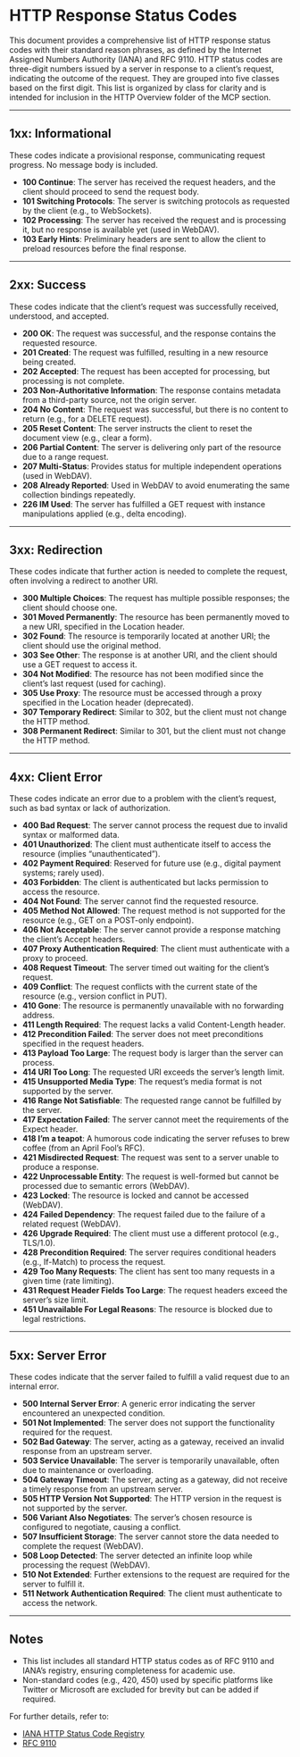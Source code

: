 # HTTP Response Status Codes

This document provides a comprehensive list of HTTP response status codes with their standard reason phrases, as defined by the Internet Assigned Numbers Authority (IANA) and RFC 9110. HTTP status codes are three-digit numbers issued by a server in response to a client’s request, indicating the outcome of the request. They are grouped into five classes based on the first digit. This list is organized by class for clarity and is intended for inclusion in the HTTP Overview folder of the MCP section.

---

## 1xx: Informational
These codes indicate a provisional response, communicating request progress. No message body is included.

- **100 Continue**: The server has received the request headers, and the client should proceed to send the request body.  
- **101 Switching Protocols**: The server is switching protocols as requested by the client (e.g., to WebSockets).  
- **102 Processing**: The server has received the request and is processing it, but no response is available yet (used in WebDAV).  
- **103 Early Hints**: Preliminary headers are sent to allow the client to preload resources before the final response.  

---

## 2xx: Success
These codes indicate that the client’s request was successfully received, understood, and accepted.

- **200 OK**: The request was successful, and the response contains the requested resource.  
- **201 Created**: The request was fulfilled, resulting in a new resource being created.  
- **202 Accepted**: The request has been accepted for processing, but processing is not complete.  
- **203 Non-Authoritative Information**: The response contains metadata from a third-party source, not the origin server.  
- **204 No Content**: The request was successful, but there is no content to return (e.g., for a DELETE request).  
- **205 Reset Content**: The server instructs the client to reset the document view (e.g., clear a form).  
- **206 Partial Content**: The server is delivering only part of the resource due to a range request.  
- **207 Multi-Status**: Provides status for multiple independent operations (used in WebDAV).  
- **208 Already Reported**: Used in WebDAV to avoid enumerating the same collection bindings repeatedly.  
- **226 IM Used**: The server has fulfilled a GET request with instance manipulations applied (e.g., delta encoding).  

---

## 3xx: Redirection
These codes indicate that further action is needed to complete the request, often involving a redirect to another URI.

- **300 Multiple Choices**: The request has multiple possible responses; the client should choose one.  
- **301 Moved Permanently**: The resource has been permanently moved to a new URI, specified in the Location header.  
- **302 Found**: The resource is temporarily located at another URI; the client should use the original method.  
- **303 See Other**: The response is at another URI, and the client should use a GET request to access it.  
- **304 Not Modified**: The resource has not been modified since the client’s last request (used for caching).  
- **305 Use Proxy**: The resource must be accessed through a proxy specified in the Location header (deprecated).  
- **307 Temporary Redirect**: Similar to 302, but the client must not change the HTTP method.  
- **308 Permanent Redirect**: Similar to 301, but the client must not change the HTTP method.  

---

## 4xx: Client Error
These codes indicate an error due to a problem with the client’s request, such as bad syntax or lack of authorization.

- **400 Bad Request**: The server cannot process the request due to invalid syntax or malformed data.  
- **401 Unauthorized**: The client must authenticate itself to access the resource (implies “unauthenticated”).  
- **402 Payment Required**: Reserved for future use (e.g., digital payment systems; rarely used).  
- **403 Forbidden**: The client is authenticated but lacks permission to access the resource.  
- **404 Not Found**: The server cannot find the requested resource.  
- **405 Method Not Allowed**: The request method is not supported for the resource (e.g., GET on a POST-only endpoint).  
- **406 Not Acceptable**: The server cannot provide a response matching the client’s Accept headers.  
- **407 Proxy Authentication Required**: The client must authenticate with a proxy to proceed.  
- **408 Request Timeout**: The server timed out waiting for the client’s request.  
- **409 Conflict**: The request conflicts with the current state of the resource (e.g., version conflict in PUT).  
- **410 Gone**: The resource is permanently unavailable with no forwarding address.  
- **411 Length Required**: The request lacks a valid Content-Length header.  
- **412 Precondition Failed**: The server does not meet preconditions specified in the request headers.  
- **413 Payload Too Large**: The request body is larger than the server can process.  
- **414 URI Too Long**: The requested URI exceeds the server’s length limit.  
- **415 Unsupported Media Type**: The request’s media format is not supported by the server.  
- **416 Range Not Satisfiable**: The requested range cannot be fulfilled by the server.  
- **417 Expectation Failed**: The server cannot meet the requirements of the Expect header.  
- **418 I’m a teapot**: A humorous code indicating the server refuses to brew coffee (from an April Fool’s RFC).  
- **421 Misdirected Request**: The request was sent to a server unable to produce a response.  
- **422 Unprocessable Entity**: The request is well-formed but cannot be processed due to semantic errors (WebDAV).  
- **423 Locked**: The resource is locked and cannot be accessed (WebDAV).  
- **424 Failed Dependency**: The request failed due to the failure of a related request (WebDAV).  
- **426 Upgrade Required**: The client must use a different protocol (e.g., TLS/1.0).  
- **428 Precondition Required**: The server requires conditional headers (e.g., If-Match) to process the request.  
- **429 Too Many Requests**: The client has sent too many requests in a given time (rate limiting).  
- **431 Request Header Fields Too Large**: The request headers exceed the server’s size limit.  
- **451 Unavailable For Legal Reasons**: The resource is blocked due to legal restrictions.  

---

## 5xx: Server Error
These codes indicate that the server failed to fulfill a valid request due to an internal error.

- **500 Internal Server Error**: A generic error indicating the server encountered an unexpected condition.  
- **501 Not Implemented**: The server does not support the functionality required for the request.  
- **502 Bad Gateway**: The server, acting as a gateway, received an invalid response from an upstream server.  
- **503 Service Unavailable**: The server is temporarily unavailable, often due to maintenance or overloading.  
- **504 Gateway Timeout**: The server, acting as a gateway, did not receive a timely response from an upstream server.  
- **505 HTTP Version Not Supported**: The HTTP version in the request is not supported by the server.  
- **506 Variant Also Negotiates**: The server’s chosen resource is configured to negotiate, causing a conflict.  
- **507 Insufficient Storage**: The server cannot store the data needed to complete the request (WebDAV).  
- **508 Loop Detected**: The server detected an infinite loop while processing the request (WebDAV).  
- **510 Not Extended**: Further extensions to the request are required for the server to fulfill it.  
- **511 Network Authentication Required**: The client must authenticate to access the network.  

---

## Notes

- This list includes all standard HTTP status codes as of RFC 9110 and IANA’s registry, ensuring completeness for academic use.  
- Non-standard codes (e.g., 420, 450) used by specific platforms like Twitter or Microsoft are excluded for brevity but can be added if required.  

For further details, refer to:  
- [IANA HTTP Status Code Registry](https://www.iana.org/assignments/http-status-codes/http-status-codes.xhtml)  
- [RFC 9110](https://datatracker.ietf.org/doc/html/rfc9110)  
